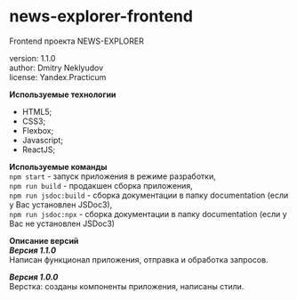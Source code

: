 # news-explorer-frontend

Frontend проекта NEWS-EXPLORER

version: 1.1.0  
author: Dmitry Neklyudov  
license: Yandex.Practicum

**Используемые технологии**

- HTML5;
- CSS3;
- Flexbox;
- Javascript;
- ReactJS;

**Используемые команды**  
`npm start` - запуск приложения в режиме разработки,  
`npm run build` - продакшен сборка приложения,  
`npm run jsdoc:build` - сборка документации в папку documentation (если у Вас установлен JSDoc3),  
`npm run jsdoc:npx` - сборка документации в папку documentation (если у Вас не установлен JSDoc3)

**Описание версий**  
**_Версия 1.1.0_**  
Написан функционал приложения, отправка и обработка запросов.

**_Версия 1.0.0_**  
Верстка: созданы компоненты приложения, написаны стили.
